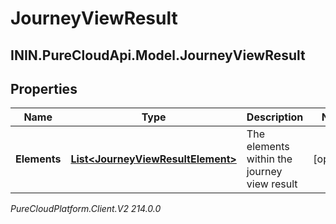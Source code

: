 # JourneyViewResult

## ININ.PureCloudApi.Model.JourneyViewResult

## Properties

|Name | Type | Description | Notes|
|------------ | ------------- | ------------- | -------------|
| **Elements** | [**List&lt;JourneyViewResultElement&gt;**](JourneyViewResultElement) | The elements within the journey view result | [optional] |



_PureCloudPlatform.Client.V2 214.0.0_
